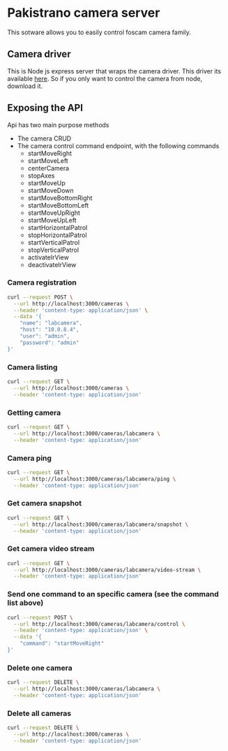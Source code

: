 # Pakistrano camera server

This sotware allows you to easily control foscam
camera family.

## Camera driver
This is Node js express server that wraps the camera driver. This driver
its available [here](github.com/xeitodevs/pakistrano-camera-control.git).
So if you only want to control the camera from node, download it.

## Exposing the API
Api has two main purpose methods
* The camera CRUD
* The camera control command endpoint, with the following commands
   * startMoveRight
   * startMoveLeft
   * centerCamera
   * stopAxes
   * startMoveUp
   * startMoveDown
   * startMoveBottomRight
   * startMoveBottomLeft
   * startMoveUpRight
   * startMoveUpLeft
   * startHorizontalPatrol
   * stopHorizontalPatrol
   * startVerticalPatrol
   * stopVerticalPatrol
   * activateIrView
   * deactivateIrView

### Camera registration
``` bash
curl --request POST \
  --url http://localhost:3000/cameras \
  --header 'content-type: application/json' \
  --data '{
	"name": "labcamera",
    "host": "10.0.8.4",
    "user": "admin",
    "password": "admin"
}'

```

### Camera listing
``` bash
curl --request GET \
  --url http://localhost:3000/cameras \
  --header 'content-type: application/json'
```

### Getting camera
``` bash
curl --request GET \
  --url http://localhost:3000/cameras/labcamera \
  --header 'content-type: application/json'
```

### Camera ping
``` bash
curl --request GET \
  --url http://localhost:3000/cameras/labcamera/ping \
  --header 'content-type: application/json'
```
### Get camera snapshot
``` bash
curl --request GET \
  --url http://localhost:3000/cameras/labcamera/snapshot \
  --header 'content-type: application/json'
```
### Get camera video stream
``` bash
curl --request GET \
  --url http://localhost:3000/cameras/labcamera/video-stream \
  --header 'content-type: application/json'
```
### Send one command to an specific camera (see the command list above)
``` bash
curl --request POST \
  --url http://localhost:3000/cameras/labcamera/control \
  --header 'content-type: application/json' \
  --data '{
	"command": "startMoveRight"
}'
```
### Delete one camera
``` bash
curl --request DELETE \
  --url http://localhost:3000/cameras/labcamera \
  --header 'content-type: application/json'
```
### Delete all cameras
``` bash
curl --request DELETE \
  --url http://localhost:3000/cameras \
  --header 'content-type: application/json'
```